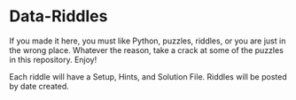 # Data-Riddles

If you made it here, you must like Python, puzzles, riddles, or you are just in the wrong place.  Whatever the reason, take a crack at some of the puzzles in this repository. Enjoy!


Each riddle will have a Setup, Hints, and Solution File. Riddles will be posted by date created.
